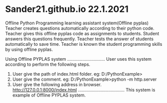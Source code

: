 # Sander21.github.io   22.1.2021
Offline Python Programming learning assistant system(Offline pyplas)
Teacher creates questions automatically according to their python code.
Teacher gives this offline pyplas code as assignments to students.
Student answers this questions frequently.
Teacher tests the answer of students automatically to save time.
Teacher is known the student programming skills by using offline pyplas.

Using Offline PYPLAS system
..............................
User uses this system according to perform the following steps.
1. User give the path of index.html folder.
eg:  D:/PythonExample>
2. User give the comment.
eg: D:/PythonExample>python -m http.server
3. User give the following address in browser.
http://127.0.0.1:8000/index.html
.....................................
This system is example of Offline PYPLAS system.
